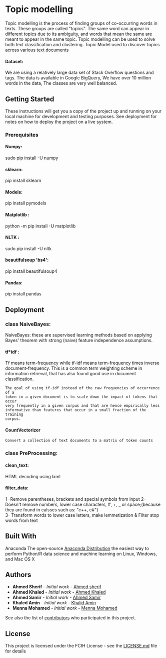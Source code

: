 # Topic modelling

Topic modelling is the process of finding groups of co-occurring words in texts. These groups are called "topics". The same word can appear in different topics due to its ambiguity, and words that mean the same are meant to appear in the same topic.
Topic modelling can be used to solve both text classification and clustering. Topic Model used to discover topics across various text documents

#### Dataset: 
We are using a relatively large data set of Stack Overflow questions and tags. The data is available in Google BigQuery,
We have over 10 million words in the data, The classes are very well balanced.

## Getting Started

These instructions will get you a copy of the project up and running on your local machine for development and testing purposes. See deployment for notes on how to deploy the project on a live system.

### Prerequisites

#### Numpy:
sudo pip install -U numpy
#### sklearn:
pip install sklearn
#### Models:
pip install pymodels
#### Matplotlib :
python -m pip install -U matplotlib
#### NLTK :
sudo pip install -U nltk
#### beautifulsoup 'bs4': 
pip install beautifulsoup4
#### Pandas:
pip install pandas



## Deployment

### class NaiveBayes:
NaiveBayes:
these are supervised learning methods based on applying Bayes' theorem with strong (naive) feature independence assumptions.
 
#### tf*idf :
 Tf means term-frequency while tf-idf means term-frequency times inverse
    document-frequency. This is a common term weighting scheme in information
    retrieval, that has also found good use in document classification.

    The goal of using tf-idf instead of the raw frequencies of occurrence of a
    token in a given document is to scale down the impact of tokens that occur
    very frequently in a given corpus and that are hence empirically less
    informative than features that occur in a small fraction of the training
    corpus.
    
#### CountVectorizer    
    Convert a collection of text documents to a matrix of token counts

### class PreProcessing:
#### clean_text:
HTML decoding using lxml

#### filter_data:
1- Remove parentheses, brackets and special symbols from input
2- Doesn't remove numbers, lower case characters, #, +, _ or space;(because they are found in calsses such as: "c++, c#")    
3- Transform words to lower case letters, make lemmetization & Filter stop words from text

## Built With

Anaconda The open-source [Anaconda Distribution](https://www.anaconda.com/distribution/) the easiest way to perform Python/R data science and machine learning on Linux, Windows, and Mac OS X


## Authors

* **Ahmed Sherif** - *Initial work* - [Ahmed sherif](https://github.com/ahmedsherif55)
* **Ahmed Khaled** - *Initial work* - [Ahmed Khaled](https://github.com/AhmedKhaledAbdalla)
* **Ahmed Samir** - *Initial work* - [Ahmed Samir](https://github.com/AhmedSamir848)
* **Khaled Amin** - *Initial work* - [Khalid Amin]()
* **Menna Mohamed** - *Initial work* - [Menna Mohamed]()

See also the list of [contributors](https://github.com/ahmedsherif55/textClassification/graphs/contributors) who participated in this project.

## License

This project is licensed under the FCIH License - see the [LICENSE.md]() file for details
